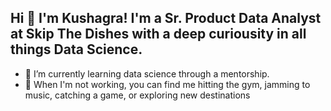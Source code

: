 ## Hi 👋 I'm Kushagra! I'm a Sr. Product Data Analyst at Skip The Dishes with a deep curiousity in all things Data Science. 
- 🌱 I’m currently learning data science through a mentorship. 
- 🌱 When I'm not working, you can find me hitting the gym, jamming to music, catching a game, or exploring new destinations

<!---
Kluthra15/Kluthra15 is a ✨ special ✨ repository because its `README.md` (this file) appears on your GitHub profile.
You can click the Preview link to take a look at your changes.
--->

